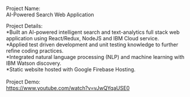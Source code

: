 Project Name: <br />
AI-Powered Search Web Application

Project Details: <br />
*Built an AI-powered intelligent search and text-analytics full stack web application using React/Redux, NodeJS and IBM Cloud service. <br />
*Applied test driven development and unit testing knowledge to further refine coding practices. <br />
*Integrated natural language processing (NLP) and machine learning with IBM Watson discovery. <br />
*Static website hosted with Google Firebase Hosting. <br />
<br />
Project Demo: <br />
https://www.youtube.com/watch?v=vJwQYqaUSE0
